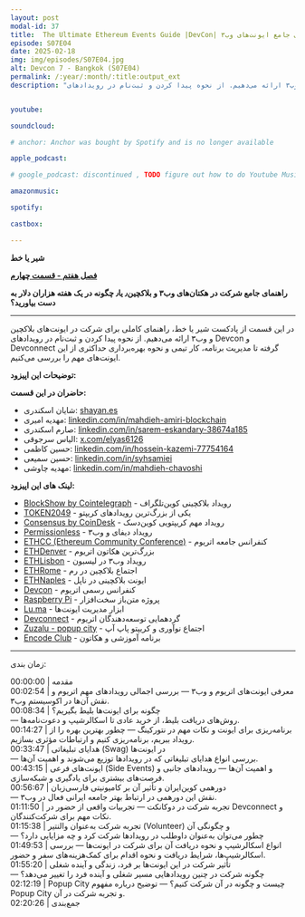 ```yaml
---
layout: post
modal-id: 37
title:  The Ultimate Ethereum Events Guide |DevCon| راهنمای جامع ایونت‌های وب۳  (S07E04)
episode: S07E04
date: 2025-02-18
img: img/episodes/S07E04.jpg
alt: Devcon 7 - Bangkok (S07E04)
permalink: /:year/:month/:title:output_ext
description: "در این قسمت از پادکست شیر یا خط، راهنمای کاملی برای شرکت در ایونت‌های بلاکچین و وب۳ ارائه می‌دهیم. از نحوه پیدا کردن و ثبت‌نام در رویدادهای Devcon و Devconnect گرفته تا مدیریت برنامه، کار تیمی و نحوه بهره‌برداری حداکثری از این ایونت‌های مهم را بررسی می‌کنیم." 


youtube: 

soundcloud: 

# anchor: Anchor was bought by Spotify and is no longer available

apple_podcast: 

# google_podcast: discontinued , TODO figure out how to do Youtube Music

amazonmusic: 

spotify: 

castbox: 

---
```



**شیر یا خط**

**[فصل هفتم - قسمت چهارم](https://shiryakhat.net/2025/02/devcon7.html)**

**راهنمای جامع شرکت در هکتان‌های وب۳ و بلاکچین٫ یا٫ چگونه در یک هفته هزاران دلار به دست بیاورید؟**

-------------------------------------------------------

در این قسمت از پادکست شیر یا خط، راهنمای کاملی برای شرکت در ایونت‌های بلاکچین و وب۳ ارائه می‌دهیم. از نحوه پیدا کردن و ثبت‌نام در رویدادهای Devcon و Devconnect گرفته تا مدیریت برنامه، کار تیمی و نحوه بهره‌برداری حداکثری از این ایونت‌های مهم را بررسی می‌کنیم.

**توضیحات این اپیزود:**


**حاضران در این قسمت:**

* شایان اسکندری: [shayan.es](https://shayan.es)  
* مهدیه امیری: [linkedin.com/in/mahdieh-amiri-blockchain](https://www.linkedin.com/in/mahdieh-amiri-blockchain/)  
* صارم اسکندری: [linkedin.com/in/sarem-eskandary-38674a185](https://www.linkedin.com/in/sarem-eskandary-38674a185/)  
* الیاس سرجوقی: [x.com/elyas6126](https://x.com/elyas6126)  
* حسین کاظمی: [linkedin.com/in/hossein-kazemi-77754164](https://www.linkedin.com/in/hossein-kazemi-77754164)
* حسین سمیعی: [linkedin.com/in/syhsamiei](https://www.linkedin.com/in/syhsamiei)
* مهدیه چاوشی: [linkedin.com/in/mahdieh-chavoshi](https://linkedin.com/in/mahdieh-chavoshi)


**لینک های این اپیزود:**

* [BlockShow by Cointelegraph](https://blockshow.com) - رویداد بلاکچینی کوین‌تلگراف
* [TOKEN2049](https://www.token2049.com) - یکی از بزرگ‌ترین رویدادهای کریپتو
* [Consensus by CoinDesk](https://consensus.coindesk.com) - رویداد مهم کریپتویی کوین‌دسک
* [Permissionless](https://permissionless.xyz) - رویداد دیفای و وب۳
* [ETHCC (Ethereum Community Conference)](https://ethcc.io) - کنفرانس جامعه اتریوم
* [ETHDenver](https://ethdenver.com) - بزرگ‌ترین هکاتون اتریوم
* [ETHLisbon](https://ethlisbon.org) - رویداد وب۳ در لیسبون
* [ETHRome](https://ethrome.dev) - اجتماع بلاکچین در رم
* [ETHNaples](https://ethnapoli.com) - ایونت بلاکچینی در ناپل
* [Devcon](https://devcon.org) - کنفرانس رسمی اتریوم
* [Raspberry Pi](https://www.raspberrypi.org) - پروژه متن‌باز سخت‌افزار
* [Lu.ma](https://lu.ma) - ابزار مدیریت ایونت‌ها
* [Devconnect](https://devconnect.org) - گردهمایی توسعه‌دهندگان اتریوم
* [Zuzalu - popup city](https://zuzalu.city) - اجتماع نوآوری و کریپتو پاپ آپ 
* [Encode Club](https://www.encode.club) - برنامه آموزشی و هکاتون

-----------------------------------------------------------------------
زمان بندی:

00:00:00 | مقدمه   
00:02:54 | معرفی ایونت‌های اتریوم و وب۳  — بررسی اجمالی رویدادهای مهم اتریوم و نقش آن‌ها در اکوسیستم وب۳.   
00:08:34 | چگونه برای ایونت‌ها بلیط بگیریم؟   
— روش‌های دریافت بلیط، از خرید عادی تا اسکالرشیپ و دعوت‌نامه‌ها.   
00:14:27 | برنامه‌ریزی برای ایونت و نکات مهم در نتورکینگ  — چطور بهترین بهره را از رویداد ببریم، برنامه‌ریزی کنیم و ارتباطات مؤثری بسازیم.   
00:33:47 | هدایای تبلیغاتی (Swag) در ایونت‌ها   
— بررسی انواع هدایای تبلیغاتی که در رویدادها توزیع می‌شوند و اهمیت آن‌ها.   
00:43:15 | ایونت‌های فرعی (Side Events) و اهمیت آن‌ها  — رویدادهای جانبی و فرصت‌های بیشتری برای یادگیری و شبکه‌سازی.   
00:56:67 | دورهمی کوین‌ایران و تأثیر آن بر کامیونیتی فارسی‌زبان   
— نقش این دورهمی در ارتباط بهتر جامعه ایرانی فعال در وب۳.   
01:11:50 | تجربه شرکت در دوکانکت  — تجربیات واقعی از حضور در Devconnect و نکات مهم برای شرکت‌کنندگان.   
01:15:38 | تجربه شرکت به‌عنوان والنتیر (Volunteer) و چگونگی آن   
— چطور می‌توان به‌عنوان داوطلب در رویدادها شرکت کرد و چه مزایایی دارد؟   
01:49:53 | انواع اسکالرشیپ و نحوه دریافت آن برای شرکت در ایونت‌ها  — بررسی اسکالرشیپ‌ها، شرایط دریافت و نحوه اقدام برای کمک‌هزینه‌های سفر و حضور.   
01:55:20 | تأثیر شرکت در این ایونت‌ها بر فرد، زندگی و آینده شغلی   
— چگونه شرکت در چنین رویدادهایی مسیر شغلی و آینده فرد را تغییر می‌دهد؟   
02:12:19 | Popup City چیست و چگونه در آن شرکت کنیم؟  — توضیح درباره مفهوم Popup City و تجربه شرکت در آن.   
02:20:26 | جمع‌بندی